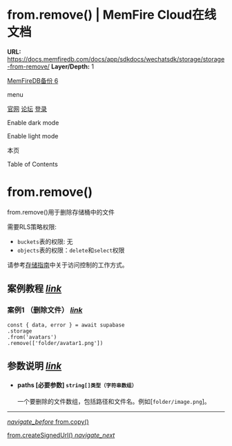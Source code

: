 # from.remove() | MemFire Cloud在线文档

**URL:** https://docs.memfiredb.com/docs/app/sdkdocs/wechatsdk/storage/storage-from-remove/
**Layer/Depth:** 1

[MemFireDB备份 6](/)

menu

[官网](https://memfiredb.com/)
[论坛](https://community.memfiredb.com/)
[登录](https://cloud.memfiredb.com/auth/login)

Enable dark mode

Enable light mode

本页

Table of Contents

# from.remove()

from.remove()用于删除存储桶中的文件

需要RLS策略权限:

* `buckets`表的权限: 无
* `objects`表的权限：`delete`和`select`权限

请参考[存储指南](/docs/app/development_guide/storage/storage/#access-control)中关于访问控制的工作方式。

## 案例教程 [*link*](#%e6%a1%88%e4%be%8b%e6%95%99%e7%a8%8b)

### 案例1 （删除文件） [*link*](#%e6%a1%88%e4%be%8b1-%e5%88%a0%e9%99%a4%e6%96%87%e4%bb%b6)

```
const { data, error } = await supabase
.storage
.from('avatars')
.remove(['folder/avatar1.png'])
```

## 参数说明 [*link*](#%e5%8f%82%e6%95%b0%e8%af%b4%e6%98%8e)

* #### paths [必要参数] `string[]类型（字符串数组）`

  一个要删除的文件数组，包括路径和文件名。例如[`folder/image.png`]。

---

[*navigate\_before* from.copy()](/docs/app/sdkdocs/wechatsdk/storage/storage-from-copy/)

[from.createSignedUrl() *navigate\_next*](/docs/app/sdkdocs/wechatsdk/storage/storage-from-createsignedurl/)